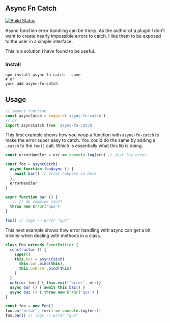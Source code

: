 ## Async Fn Catch

[![Build Status](https://travis-ci.org/jcblw/async-fn-catch.svg?branch=master)](https://travis-ci.org/jcblw/async-fn-catch)

Async function error handling can be tricky. As the author of a plugin I don't want to create nearly impossible errors to catch. I like them to be exposed to the user in a simple interface.

This is a solution I have found to be useful.

### Install

```shell
npm install async-fn-catch --save
# or
yarn add async-fn-catch
```

## Usage

```javascript
// import function
const asyncCatch = require('async-fn-catch')
// or
import asyncCatch from 'async-fn-catch'
```

This first example shows how you wrap a function with `async-fn-catch` to make the error super easy to catch. You could do the same by adding a `.catch` to the `foo()` call. Which is essentially what this lib is doing.

```javascript
const errorHandler = err => console.log(err) // just log error

const foo = asyncCatch(
  async function fooAsync () {
    await bar() // error happens in here
  },
  errorHandler
)

async function bar () {
  ... // do complex stuff
  throw new Error('qux')
}

foo() // logs -> Error "qux"
```

This next example shows how error handling with async can get a bit trickier when dealing with methods in a class.

```javascript
class Foo extends EventEmitter {
  constructor () {
    super()
    this.bar = asyncCatch(
      this.bar.bind(this),
      this.onError.bind(this)
    )
  }
  onError (err) { this.emit('error', err)}
  async bar () { await this.baz() }
  async baz () { throw new Error('qux') }
}

const foo = new Foo()
foo.on('error', (err) => console.log(err))
foo.bar() // logs -> Error "qux"
```
